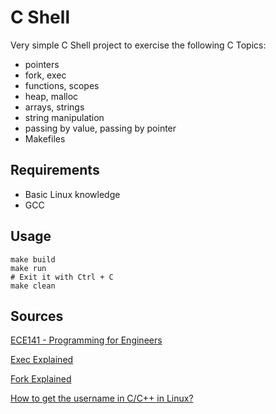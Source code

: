 # C Shell

Very simple C Shell project to exercise the following C Topics:

- pointers
- fork, exec
- functions, scopes
- heap, malloc
- arrays, strings
- string manipulation
- passing by value, passing by pointer
- Makefiles

## Requirements

- Basic Linux knowledge
- GCC

## Usage

~~~~
make build
make run
# Exit it with Ctrl + C 
make clean
~~~~

## Sources

[ECE141 - Programming for Engineers](https://www.youtube.com/playlist?list=PL-ftFcielQtFNIa_X4kzvV_qlgujHqAek)

[Exec Explained](https://www.youtube.com/watch?v=DdpQQOgwyy4)

[Fork Explained](https://www.youtube.com/watch?v=hKA3wJtyDo4)

[How to get the username in C/C++ in Linux?](https://stackoverflow.com/a/8953445)
